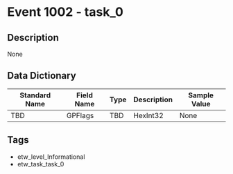 # Event 1002 - task_0

## Description
None

## Data Dictionary
|Standard Name|Field Name|Type|Description|Sample Value|
|---|---|---|---|---|
|TBD|GPFlags|TBD|HexInt32|None|None|

## Tags
* etw_level_Informational
* etw_task_task_0